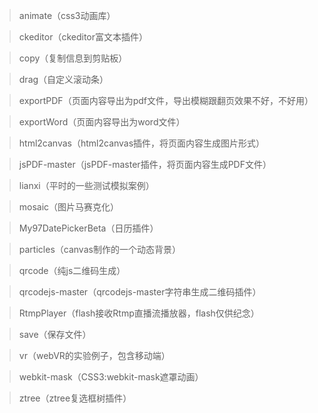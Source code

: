 > animate（css3动画库）

> ckeditor（ckeditor富文本插件）

> copy（复制信息到剪贴板）

> drag（自定义滚动条）

> exportPDF（页面内容导出为pdf文件，导出模糊跟翻页效果不好，不好用）

> exportWord（页面内容导出为word文件）

> html2canvas（html2canvas插件，将页面内容生成图片形式）

> jsPDF-master（jsPDF-master插件，将页面内容生成PDF文件）

> lianxi（平时的一些测试模拟案例）

> mosaic（图片马赛克化）

> My97DatePickerBeta（日历插件）

> particles（canvas制作的一个动态背景）

> qrcode（纯js二维码生成）

> qrcodejs-master（qrcodejs-master字符串生成二维码插件）

> RtmpPlayer（flash接收Rtmp直播流播放器，flash仅供纪念）

> save（保存文件）

> vr（webVR的实验例子，包含移动端）

> webkit-mask（CSS3:webkit-mask遮罩动画）

> ztree（ztree复选框树插件）